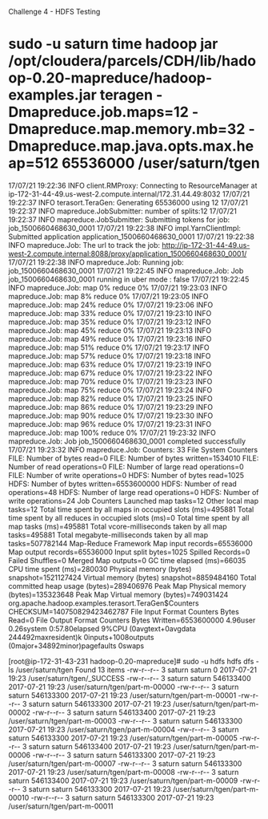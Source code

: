 Challenge 4 - HDFS Testing

# sudo -u saturn time hadoop jar /opt/cloudera/parcels/CDH/lib/hadoop-0.20-mapreduce/hadoop-examples.jar teragen -Dmapreduce.job.maps=12 -Dmapreduce.map.memory.mb=32 -Dmapreduce.map.java.opts.max.heap=512 65536000 /user/saturn/tgen

17/07/21 19:22:36 INFO client.RMProxy: Connecting to ResourceManager at ip-172-31-44-49.us-west-2.compute.internal/172.31.44.49:8032
17/07/21 19:22:37 INFO terasort.TeraGen: Generating 65536000 using 12
17/07/21 19:22:37 INFO mapreduce.JobSubmitter: number of splits:12
17/07/21 19:22:37 INFO mapreduce.JobSubmitter: Submitting tokens for job: job_1500660468630_0001
17/07/21 19:22:38 INFO impl.YarnClientImpl: Submitted application application_1500660468630_0001
17/07/21 19:22:38 INFO mapreduce.Job: The url to track the job: http://ip-172-31-44-49.us-west-2.compute.internal:8088/proxy/application_1500660468630_0001/
17/07/21 19:22:38 INFO mapreduce.Job: Running job: job_1500660468630_0001
17/07/21 19:22:45 INFO mapreduce.Job: Job job_1500660468630_0001 running in uber mode : false
17/07/21 19:22:45 INFO mapreduce.Job:  map 0% reduce 0%
17/07/21 19:23:03 INFO mapreduce.Job:  map 8% reduce 0%
17/07/21 19:23:05 INFO mapreduce.Job:  map 24% reduce 0%
17/07/21 19:23:06 INFO mapreduce.Job:  map 33% reduce 0%
17/07/21 19:23:10 INFO mapreduce.Job:  map 35% reduce 0%
17/07/21 19:23:12 INFO mapreduce.Job:  map 45% reduce 0%
17/07/21 19:23:13 INFO mapreduce.Job:  map 49% reduce 0%
17/07/21 19:23:16 INFO mapreduce.Job:  map 51% reduce 0%
17/07/21 19:23:17 INFO mapreduce.Job:  map 57% reduce 0%
17/07/21 19:23:18 INFO mapreduce.Job:  map 63% reduce 0%
17/07/21 19:23:19 INFO mapreduce.Job:  map 67% reduce 0%
17/07/21 19:23:22 INFO mapreduce.Job:  map 70% reduce 0%
17/07/21 19:23:23 INFO mapreduce.Job:  map 75% reduce 0%
17/07/21 19:23:24 INFO mapreduce.Job:  map 82% reduce 0%
17/07/21 19:23:25 INFO mapreduce.Job:  map 86% reduce 0%
17/07/21 19:23:29 INFO mapreduce.Job:  map 90% reduce 0%
17/07/21 19:23:30 INFO mapreduce.Job:  map 96% reduce 0%
17/07/21 19:23:31 INFO mapreduce.Job:  map 100% reduce 0%
17/07/21 19:23:32 INFO mapreduce.Job: Job job_1500660468630_0001 completed successfully
17/07/21 19:23:32 INFO mapreduce.Job: Counters: 33
        File System Counters
                FILE: Number of bytes read=0
                FILE: Number of bytes written=1534010
                FILE: Number of read operations=0
                FILE: Number of large read operations=0
                FILE: Number of write operations=0
                HDFS: Number of bytes read=1025
                HDFS: Number of bytes written=6553600000
                HDFS: Number of read operations=48
                HDFS: Number of large read operations=0
                HDFS: Number of write operations=24
        Job Counters
                Launched map tasks=12
                Other local map tasks=12
                Total time spent by all maps in occupied slots (ms)=495881
                Total time spent by all reduces in occupied slots (ms)=0
                Total time spent by all map tasks (ms)=495881
                Total vcore-milliseconds taken by all map tasks=495881
                Total megabyte-milliseconds taken by all map tasks=507782144
        Map-Reduce Framework
                Map input records=65536000
                Map output records=65536000
                Input split bytes=1025
                Spilled Records=0
                Failed Shuffles=0
                Merged Map outputs=0
                GC time elapsed (ms)=66035
                CPU time spent (ms)=280030
                Physical memory (bytes) snapshot=1521127424
                Virtual memory (bytes) snapshot=8859484160
                Total committed heap usage (bytes)=289406976
                Peak Map Physical memory (bytes)=135323648
                Peak Map Virtual memory (bytes)=749031424
        org.apache.hadoop.examples.terasort.TeraGen$Counters
                CHECKSUM=140750829423462787
        File Input Format Counters
                Bytes Read=0
        File Output Format Counters
                Bytes Written=6553600000
4.96user 0.26system 0:57.80elapsed 9%CPU (0avgtext+0avgdata 244492maxresident)k
0inputs+1008outputs (0major+34892minor)pagefaults 0swaps

[root@ip-172-31-43-231 hadoop-0.20-mapreduce]# sudo -u hdfs hdfs dfs -ls /user/saturn/tgen
Found 13 items
-rw-r--r--   3 saturn saturn          0 2017-07-21 19:23 /user/saturn/tgen/_SUCCESS
-rw-r--r--   3 saturn saturn  546133400 2017-07-21 19:23 /user/saturn/tgen/part-m-00000
-rw-r--r--   3 saturn saturn  546133300 2017-07-21 19:23 /user/saturn/tgen/part-m-00001
-rw-r--r--   3 saturn saturn  546133300 2017-07-21 19:23 /user/saturn/tgen/part-m-00002
-rw-r--r--   3 saturn saturn  546133400 2017-07-21 19:23 /user/saturn/tgen/part-m-00003
-rw-r--r--   3 saturn saturn  546133300 2017-07-21 19:23 /user/saturn/tgen/part-m-00004
-rw-r--r--   3 saturn saturn  546133300 2017-07-21 19:23 /user/saturn/tgen/part-m-00005
-rw-r--r--   3 saturn saturn  546133400 2017-07-21 19:23 /user/saturn/tgen/part-m-00006
-rw-r--r--   3 saturn saturn  546133300 2017-07-21 19:23 /user/saturn/tgen/part-m-00007
-rw-r--r--   3 saturn saturn  546133300 2017-07-21 19:23 /user/saturn/tgen/part-m-00008
-rw-r--r--   3 saturn saturn  546133400 2017-07-21 19:23 /user/saturn/tgen/part-m-00009
-rw-r--r--   3 saturn saturn  546133300 2017-07-21 19:23 /user/saturn/tgen/part-m-00010
-rw-r--r--   3 saturn saturn  546133300 2017-07-21 19:23 /user/saturn/tgen/part-m-00011


